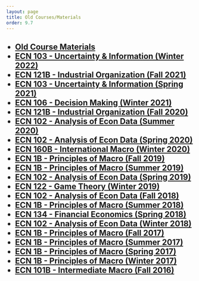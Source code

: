```yaml
---
layout: page
title: Old Courses/Materials
order: 9.7
---
```

<div class="home">
  <ul type="disc">
    <h2>
      <li><a class="page-link" href="/courses/old/materials/">Old Course Materials</a></li>
      <li><a class="page-link" href="/courses/old/2022W_ECN103/">ECN 103 - Uncertainty & Information (Winter 2022)</a></li>
      <li><a class="page-link" href="/courses/old/2021F_ECN121B/">ECN 121B - Industrial Organization (Fall 2021)</a></li>
      <li><a class="page-link" href="/courses/old/2021Sp_ECN103/">ECN 103 - Uncertainty & Information (Spring 2021)</a></li>
      <li><a class="page-link" href="/courses/old/2021W_ECN106/">ECN 106 - Decision Making (Winter 2021)</a></li>
      <li><a class="page-link" href="/courses/old/2020F_ECN121B/">ECN 121B - Industrial Organization (Fall 2020)</a></li>
      <li><a class="page-link" href="/courses/old/2020Su_ECN102/">ECN 102 - Analysis of Econ Data (Summer 2020)</a></li>
      <li><a class="page-link" href="/courses/old/2020Sp_ECN102/">ECN 102 - Analysis of Econ Data (Spring 2020)</a></li>
      <li><a class="page-link" href="/courses/old/2020W_ECN160B/">ECN 160B - International Macro (Winter 2020)</a></li>
      <li><a class="page-link" href="/courses/old/2019F_ECN1B/">ECN 1B - Principles of Macro (Fall 2019)</a></li>
      <li><a class="page-link" href="/courses/old/2019Su_ECN1B/">ECN 1B - Principles of Macro (Summer 2019)</a></li>
      <li><a class="page-link" href="/courses/old/2019Sp_ECN102/">ECN 102 - Analysis of Econ Data (Spring 2019)</a></li>
      <li><a class="page-link" href="/courses/old/2019W_ECN122/">ECN 122 - Game Theory (Winter 2019)</a></li>
      <li><a class="page-link" href="/courses/old/2018F_ECN102/">ECN 102 - Analysis of Econ Data (Fall 2018)</a></li>
      <li><a class="page-link" href="/courses/old/2018Su_ECN1B/">ECN 1B - Principles of Macro (Summer 2018)</a></li>
      <li><a class="page-link" href="/courses/old/2018Sp_ECN134/">ECN 134 - Financial Economics (Spring 2018)</a></li>
      <li><a class="page-link" href="/courses/old/2018W_ECN102/">ECN 102 - Analysis of Econ Data (Winter 2018)</a></li>
      <li><a class="page-link" href="/courses/old/2017F_ECN1B/">ECN 1B - Principles of Macro (Fall 2017)</a></li>
      <li><a class="page-link" href="/courses/old/2017Su_ECN1B/">ECN 1B - Principles of Macro (Summer 2017)</a></li>
      <li><a class="page-link" href="/courses/old/2017Sp_ECN1B/">ECN 1B - Principles of Macro (Spring 2017)</a></li>
      <li><a class="page-link" href="/courses/old/2017W_ECN1B/">ECN 1B - Principles of Macro (Winter 2017)</a></li>
      <li><a class="page-link" href="/courses/old/2016F_ECN101/">ECN 101B - Intermediate Macro (Fall 2016)</a></li>
    </h2>
  </ul>
</div>
